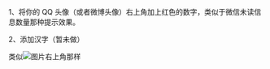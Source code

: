 1、将你的 QQ 头像（或者微博头像）右上角加上红色的数字，类似于微信未读信息数量那种提示效果。

2、添加汉字（暂未做）

类似![图片](https://camo.githubusercontent.com/d518d3929e4054ce2f9183b23e52908da7e5632d/687474703a2f2f692e696d6775722e636f6d2f736732646b75592e706e673f31)右上角那样 